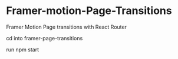 # Framer-motion-Page-Transitions
Framer Motion Page transitions with React Router

cd into framer-page-transitions

run npm start
